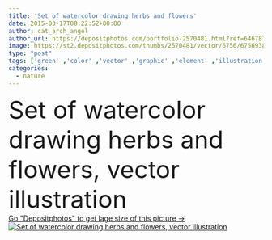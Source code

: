 ```yaml
---
title: 'Set of watercolor drawing herbs and flowers'
date: 2015-03-17T08:22:52+00:00
author: cat_arch_angel
author_url: https://depositphotos.com/portfolio-2570481.html?ref=64678756
image: https://st2.depositphotos.com/thumbs/2570481/vector/6756/67569387/api_thumb_450.jpg?forcejpeg=true
type: "post"
tags: ['green' ,'color' ,'vector' ,'graphic' ,'element' ,'illustration' ,'design' ,'set' ,'paper' ,'isolated' ,'art' ,'season' ,'summer' ,'grass' ,'meadow' ,'field' ,'nature' ,'spring' ,'garden' ,'herb' ,'herbal' ,'leaf' ,'plant' ,'weed' ,'blossom' ,'flora' ,'floral' ,'flower' ,'flowers' ,'natural' ,'botany' ,'medicine' ,'branch' ,'hand' ,'bouquet' ,'watercolor' ,'paint' ,'symbol' ,'berry' ,'draw' ,'painted' ,'fingers' ,'forest' ,'organic' ,'drawing' ,'artistic' ,'wild' ,'aroma' ,'sketch' ,'botanical' ]
categories: 
  - nature
---
```

<div aling="center">
            <font size="60"> Set of watercolor drawing herbs and flowers, vector illustration</font>   
</div>
<div>
    <a href='https://st2.depositphotos.com/thumbs/2570481/vector/6756/67569387/api_thumb_450.jpg?forcejpeg=true?ref=64678756' target=_blank > Go "Depositphotos" to get lage size of this picture ->
        <img href='https://st2.depositphotos.com/thumbs/2570481/vector/6756/67569387/api_thumb_450.jpg?forcejpeg=true?ref=64678756' src='https://st2.depositphotos.com/2570481/6756/v/950/depositphotos_67569387-stock-illustration-set-of-watercolor-drawing-herbs.jpg?forcejpeg=true' alt='Set of watercolor drawing herbs and flowers, vector illustration' >
    </a>
</div>
